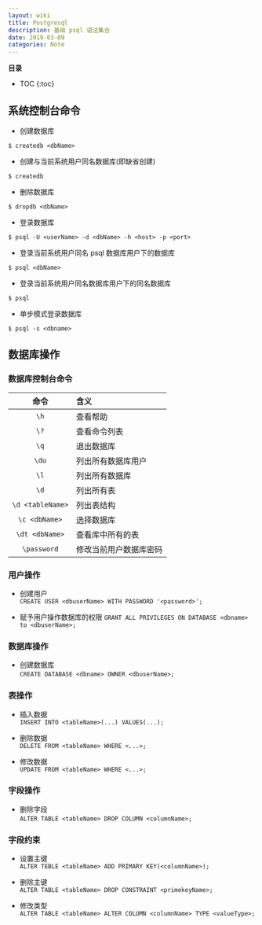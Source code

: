 ```yaml
---
layout: wiki
title: Postgresql
description: 基础 psql 语法集合
date: 2019-03-09
categories: Note
---
```


**目录**

* TOC
{:toc}

## 系统控制台命令

* 创建数据库

`$ createdb <dbName>`

* 创建与当前系统用户同名数据库(即缺省创建)

`$ createdb`

* 删除数据库

`$ dropdb <dbName>`

* 登录数据库

`$ psql -U <userName> -d <dbName> -h <host> -p <port>`

* 登录当前系统用户同名 psql 数据库用户下的数据库

`$ psql <dbName>`

* 登录当前系统用户同名数据库用户下的同名数据库

`$ psql`

* 单步模式登录数据库

`$ psql -s <dbname>`

## 数据库操作

### 数据库控制台命令

| 命令 | 含义 |
| :-: | :-- |
| `\h` | 查看帮助 |
| `\?` | 查看命令列表 |
| `\q` | 退出数据库 |
| `\du` | 列出所有数据库用户 |
| `\l` | 列出所有数据库 |
| `\d` | 列出所有表 |
| `\d <tableName>` | 列出表结构 |
| `\c <dbName>` | 选择数据库 |
| `\dt <dbName>` | 查看库中所有的表 |
| `\password` | 修改当前用户数据库密码 |

### 用户操作

* 创建用户  
`CREATE USER <dbuserName> WITH PASSWORD '<password>';`

* 赋予用户操作数据库的权限
`GRANT ALL PRIVILEGES ON DATABASE <dbname> to <dbuserName>;`

### 数据库操作

* 创建数据库  
`CREATE DATABASE <dbname> OWNER <dbuserName>;`

### 表操作

* 插入数据  
`INSERT INTO <tableName>(...) VALUES(...);`

* 删除数据  
`DELETE FROM <tableName> WHERE <...>;`

* 修改数据  
`UPDATE FROM <tableName> WHERE <...>;`

### 字段操作

* 删除字段  
`ALTER TABLE <tableName> DROP COLUMN <columnName>;`

### 字段约束

* 设置主键  
`ALTER TEBLE <tableName> ADD PRIMARY KEY(<columnName>);`

* 删除主键  
`ALTER TABLE <tableName> DROP CONSTRAINT <primekeyName>;`

* 修改类型  
`ALTER TABLE <tableName> ALTER COLUMN <columnName> TYPE <valueType>;`

